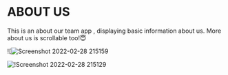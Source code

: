 # ABOUT US
This is an about our team app , displaying basic information about us. More about us is scrollable too!😇


![![Screenshot 2022-02-28 215159](https://user-images.githubusercontent.com/64602660/156019888-d49539a9-0e19-47db-a36a-af2cf937ef12.jpg)


![!Screenshot 2022-02-28 215129](https://user-images.githubusercontent.com/64602660/156019869-8db09dc5-3233-437e-9f8d-be232ad55a75.jpg)
